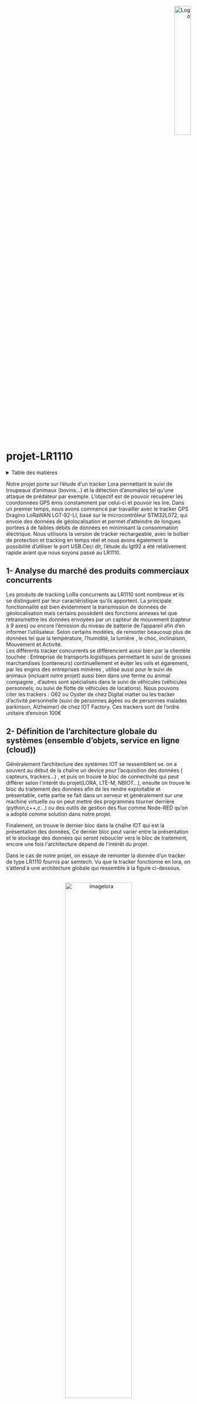 <div align="right">
  <a href="https://github.com//Khalilsaidi-polybot/projet-LR1110/blob/main/README.md">
    <img src="images/logo inp Polytech grenoble.png" alt="Logo" width=30% height=30%>
  </a>
</div>

<!-- title -->

# projet-LR1110    



<!-- TABLE OF CONTENTS -->
<details>
  <summary>Table des matières</summary>
  <ol>
    <li><a href="#1- Analyse du marché des produits commerciaux concurrents">Analyse du marché des produits commerciaux concurrents</a></li>
    <li><a href="#2- Définition de l’architecture globale du systèmes (ensemble d’objets, service en ligne (cloud))">Définition de l’architecture globale du systèmes (ensemble d’objets, service en ligne (cloud))</a>
      <ul>
        <li><a href="#2-1- 1er bloc: acquisition">1er bloc: acquisition</a></li>
        <li><a href="#2-2- 2eme bloc: connectivité">2eme bloc: connectivité</a></li>
        <li><a href="#2-3- 3eme bloc: traitement des données">3eme bloc: traitement des données</a></li>
        <li><a href="#2-4- 4eme bloc: présentation des données">4eme bloc: présentation des données</a></li>
      </ul> 
    </li>
   <li><a href="#3- Définition de la sécurité globale (clé de chiffrage)">Définition de la sécurité globale (clé de chiffrage</a>
      <li><a href="#4- Respect de la vie privée du service (RGPD)">Respect de la vie privée du service (RGPD)</a>
      <li><a href="#5- Estimation du coût de la BOM du produit pour 5000 unités produites et estimation de la durée de vie de la batterie de l’objet">Estimation du coût de la BOM du produit pour 5000 unités produites et estimation de la durée de vie de la batterie de l’objet</a>
       <li><a href="#6- Réaliser une analyse (brève) du cycle de vie du produit “durable” et “sobre” (ACV)">Réaliser une analyse (brève) du cycle de vie du produit “durable” et “sobre” (ACV)</a>
  </ol>
</details>




Notre projet porte sur l’étude d’un tracker Lora  permettant le suivi de troupeaux d’animaux (bovins...) et la détection d’anomalies tel qu’une attaque de prédateur par exemple.  L’objectif est de pouvoir récupérer les coordonnées GPS émis constamment par celui-ci et pouvoir les lire.
Dans un premier temps,  nous avons commencé par travailler avec le tracker GPS Dragino LoRaWAN LGT-92-LI, basé sur le microcontrôleur STM32L072, qui envoie des données de géolocalisation et permet d’atteindre de longues portées à de faibles débits de données en minimisant la consommation électrique. Nous utilisons la version de tracker rechargeable, avec le boîtier de protection et tracking en temps réel et nous avons également la possibilité d’utiliser le port USB.Ceci dit, l’étude du lgt92 a été relativement rapide avant que nous soyons passé au LR1110.

<!-- Analyse du marché des produits commerciaux concurrents -->
## 1- Analyse du marché des produits commerciaux concurrents


 
Les produits de tracking LoRa concurrents au LR1110 sont nombreux et ils se distinguent par leur caractéristique qu’ils apportent. La principale fonctionnalité est bien évidemment la transmission de données de géolocalisation mais certains possèdent des fonctions annexes tel que retransmettre les données envoyées par un capteur de mouvement (capteur à 9 axes) ou encore l’émission du niveau de batterie de l’appareil afin d’en informer l’utilisateur. Selon certains modèles, de remonter beaucoup plus de données tel que la température, l’humidité, la lumière , le choc, inclinaison, Mouvement et Activité.     	
Les différents tracker concurrents se différencient aussi bien par la clientèle touchée : Entreprise de transports logistiques permettant le suivi de grosses marchandises (conteneurs)  continuellement et éviter les vols et égarement, par les engins des entreprises minières , utilisé aussi pour le suivi de animaux (incluant notre projet) aussi bien dans une ferme ou animal compagnie , d’autres sont spécialisés dans le suivi de véhicules (véhicules personnels, ou suivi de flotte de véhicules de locations).
Nous pouvons citer les trackers :  G62 ou Oyster de chez Digital matter ou les tracker d’activité personnelle (suivi de personnes âgées ou de personnes malades parkinson, Alzheimer) de chez IOT Factory. Ces trackers sont de l’ordre unitaire d’environ 100€





<!-- Définition de l’architecture globale du systèmes (ensemble d’objets, service en ligne (cloud)) -->
## 2- Définition de l’architecture globale du systèmes (ensemble d’objets, service en ligne (cloud))


Généralement l’architecture des systèmes IOT se ressemblent se. on a souvent au début de la chaîne un device pour l’acquisition des données ( capteurs, trackers…) , et puis on trouve le bloc de connectivité qui peut différer selon l'intérêt du projet(LORA, LTE-M, NBIOT…), ensuite on trouve le bloc du traitement des données afin de les rendre  exploitable et présentable, cette partie se fait dans un serveur et généralement sur une machine virtuelle ou on peut mettre des programmes tourner derrière (python,c++,c…) ou des outils de gestion des flux comme Node-RED qu’on a adopté comme solution dans notre projet.

Finalement, on trouve le dernier bloc dans la chaîne IOT qui est la présentation des données, Ce dernier bloc peut varier entre la présentation et le stockage des données qui seront reboucler vers le bloc de traitement, encore une fois l'architecture dépend de l'intérêt du projet. 

Dans le cas de  notre projet, on essaye de remonter la donnée d’un tracker de type LR1110 fournis par semtech. Vu que le tracker fonctionne en lora, on s’attend à une architecture globale qui ressemble à la figure ci-dessous.


<br />
<div align="center">
  <a href="https://github.com//Khalilsaidi-polybot/projet-LR1110/blob/main/README.md">
    <img src="images/LoRa-architecture-20.jpg" alt="imagelora" width=60% height=60%>
  </a>
</div>


<div align="center">
 Architecture globale du systeme  
  </a>
</div>  
<br />

On fait communiquer le tracker en lora avec la gateway fournis par fablab, récupérer les donnée en temps réel depuis le serveur TTN et finalement faire une intégration MQTT qui nous permettra de récupérer les données sur notre propre serveur afin de les traiter et les présenter sur un autre endpoint ( qu’il soit un fichier .log sur notre machine virtuelle ou une application sur un téléphone).



<!-- 1er bloc: acquisition -->
###2-1- 1er bloc: acquisition:

<br />
<div align="center">
  <a href="https://github.com//Khalilsaidi-polybot/projet-LR1110/blob/main/README.md">
    <img src="images/141188110.png" alt="image" width=30% height=30%>
  </a>
</div>
<div align="center">
 LR1110
  </a>
</div>  


<br />
Pour le bloc d’acquisition on a un tracker LR1110 fournis de Semtech est un module de traqueur GPS/GNSS ultra-basse consommation qui intègre un récepteur GPS/GNSS haute sensibilité, une horloge temps réel (RTC), un processeur Arm Cortex-M0+ et une mémoire flash. Il prend en charge les signaux GPS, GLONASS, BeiDou, Galileo et QZSS et peut fonctionner avec une alimentation de seulement 1.8V à 3.3V. Le module peut être utilisé dans des applications telles que les trackers de localisation pour animaux, les suiveurs de vélos et les dispositifs de suivi de personnes.




<!-- 2eme bloc: connectivité -->
### 2-2- 2eme bloc: connectivité:

Pour le bloc de connectivité, Le tracker était déjà réclamée par l’utilisateur sur un serveur ttn, pour qu’on puisse l’utiliser  on a partagé les droits d'accès à ce device avec nous. Les droits partagés étaient restreints or on n'avait pas accès à tout ( partie intégration, partie de décodage encodage…). Donc, pour satisfaire cette partie de connectivité, et pouvoir récupérer les données pour pouvoir les traiter ensuite, nous avons implémenter un client MQTT sur notre propre serveur et se souscrire sur le topic de ce device qui est lui même considéré comme un client sur le broker implémenter sur le serveur TTN.




<!-- 3eme bloc: traitement des données -->
### 2-3- 3eme bloc: traitement des données

Pour le bloc de traitement des données on va s'intéresser à la configuration de notre device, au format des messages uplink et downlink échangés et le filtrage des messages. Notre Devise LR1110, comme mentionné précédemment, est déjà réclamé sur TTN, donc il réussit de faire le Join et envoyer son message à base64 qui sera décodé et transformé en JSON sur le serveur TTN, notre rôle c’est récupérer ce message qui sera sous forme de buffer string, le rendre sous format JSON encore une fois, le filtrer et puis stocker les donnée dans un fichier .log ou les présenter sur une interface graphique.



<div align="center">
  <a href="https://github.com//Khalilsaidi-polybot/projet-LR1110/blob/main/README.md">
    <img src="images/join reussi.PNG" alt="image" width=60% height=60%>
  </a>
</div>

</div>
<div align="center">
join
  </a>
</div>  


<br />

On a pu créer notre propre serveur en créant une instance élastique sur AWS de type linux debian. Sur notre machine virtuelle implémentée dans notre serveur, on a installé les outils nécessaires pour établir une communication avec le broker tels que Node-RED, TLS…) 




<br />
<div align="center">
  <a href="https://github.com//Khalilsaidi-polybot/projet-LR1110/blob/main/README.md">
    <img src="images/instance.jpg" alt="image" width=60% height=60%>
  </a>
</div>

</div>
<div align="center">
 instance elastique: Linux Debian
  </a>
</div>  


<br />

<br />
<div align="center">
  <a href="https://github.com//Khalilsaidi-polybot/projet-LR1110/blob/main/README.md">
    <img src="images/cnction.jpg" alt="image" width=60% height=60%>
  </a>
</div>

</div>
<div align="center">
 connexion au serveur
  </a>
</div>  


<br />

<br />
<div align="center">
  <a href="https://github.com//Khalilsaidi-polybot/projet-LR1110/blob/main/README.md">
    <img src="images/nodeee.png" alt="image" width=60% height=60%>
  </a>
</div>


</div>
<div align="center">
 Lancement de Node
  </a>
</div>  


<br />

Il est important de mentionner les métriques logiciels dans cette partie.
Les codes nécessaires pour réussir cette communication sont : 
-le code du encodeur/décodeur sur le serveur TTN pour transformer les messages de la base64 vers JSON.
- Le code de notre fonction sur NODE pour filtrer L’objet JSON afin d’avoir que la latitude et longitude ainsi que l’accuracy qui sera responsable de déterminer le rayon de la position du tracker.Vous pouvez trouvez les codes dans les fichiers dans le projet. Le fait de se baser sur des outils comme NODE pour gérer les flux nous permet d’utiliser moins de codes donc avoir une implémentation simple et robuste.



<br />
<div align="center">
  <a href="https://github.com//Khalilsaidi-polybot/projet-LR1110/blob/main/README.md">
    <img src="images/flux.PNG" alt="image" width=60% height=60%>
  </a>
</div>


</div>
<div align="center">
Gestion des flux sur Node
  </a>
</div>  


<br />

<!-- 4eme bloc: présentation des données -->
### 4eme bloc: présentation des données

Pour le dernier bloc on a choisi de présenter la position du tracker sur un plan en utilisant le package Worldmap et puis mettre un end point sur red-remote ce qui nous permet de visualiser la position sur votre téléphone.





<br />
<div align="center">
  <a href="https://github.com//Khalilsaidi-polybot/projet-LR1110/blob/main/README.md">
    <img src="images/position.jpg" alt="image" width=40% height=40%>
  </a>
</div>

</div>
<div align="center">
Position du Tracker
  </a>
</div>  


<br />

<!-- Définition de la sécurité globale (clé de chiffrage) -->
## Définition de la sécurité globale (clé de chiffrage)

  Sur l’aspect matériel, le tracker LR1110 dispose d’une suite d’octets définissant le Dev EUI ET LE JoinEUI. Ces codes sont attribués à titre unique pour identifier un appareil dans un réseau Lora : le JoinEUI est utilisé pour l’inscription du tracker dans le réseau et le DevEUI permet d’identifier de manière unique le tracker dans le réseau Lora.

On l’utilise pour établir une communication sécurisée. Le tracker est basé sur un algorithme de chiffrement par blocs AES-128, les données sont traitées par blocs de 128 bits. Il permet de sécuriser les données de localisations et les communications établies. Il prend en charge l’authentification entre appareils à l’aide de clés partagés (via protocole LoraWAN) et permet la confidentialité des informations pour empêcher les accès non autorisés.
 
#### -Sur l’aspect logiciel :
 
La sécurité des gateways Lora repose sur deux protocoles de sécurité : AES-128 et OTAA, permettant de chiffrer les données les données transmises et de gérer la configuration des appareils connectés.
TTN (The Things Networks) est un réseau d’IOT qui utilise aussi le protocole de sécurité AES-128 qui va protéger en chiffrant les données transmises. Le protocole de communication IOT utilisé est : MQTT (Message Queue Telemetry Transport) et permet aux devices IoT (le tracker) de se connecter, dans la finalité, au serveur aws et recevoir les données de géolocalisation. Nous utilisons le protocole de chiffrement TLS pour chiffrer les données transmises



<!-- Respect de la vie privée du service (RGPD) -->
## 4- Respect de la vie privée du service (RGPD)


 
D’après la RGPD, les dispositifs de traceurs GPS utilisés pour suivre une personne, un objet, un animal ou un véhicule, se fait uniquement si celles-ci ont été prévenues (ou leurs propriétaires). Autrement, c’est considéré comme une entrave aux libertés. La loi prévoit une peine de prison pouvant aller jusqu’à 5 ans avec amendes qui varie dépendamment de si l’on est une personne morale ou physique.                	    
Cependant les normes sont différentes sur les balises gps relevant du domaine militaire et civil, offrant de meilleures  précisions sur les applications militaires. Cependant, il n’est pas indiqué le rayon de précision (en mètres) sur la localisation.
 
Notre projet traite des données personnelles en l’occurrence avec la remontée des informations de localisations qu’il transmet continuellement ce qui signifie que toutes 10 minutes la position est remise à jour avec les nouvelles données. Il existe bel et bien des risques d’atteintes au respect de la vie privée au dépend de notre projet IOT.
 
Nous l’avons utilisé à des fins pédagogiques dans le but de simuler le tracking de bovins. Les risques d’atteintes à la vie privée du projet IOT:
 
#### -          La collecte de données personnelles sur la position de localisation du trackeur à des fins malveillantes ou
#### -          Commerciales pour la revente des données à des services Tiers sans consentement des utilisateurs,
Tout cela entraine une violation de la vie privée.
 
Durant nos phases de tests et de configuration du lr1110, nous avons modifié  les paramètres de durée de transmission de données, et sur l’accuracy en testant plusieurs scénarios différents :tel que la diminution du rayon afin d’avoir une meilleure précision dans la réception des données de localisation et la réduction du temps de communication permettant la mise à jour des données de géolocalisation plus fréquemment.


<!-- Estimation du coût de la BOM du produit pour 5000 unités produites et estimation de la durée de vie de la batterie de l’objet -->
## 5- Estimation du coût de la BOM du produit pour 5000 unités produites et estimation de la durée de vie de la batterie de l’objet








Nous avons utilisé le tracker tel qu’il est vendu et nous n’avons pas eu besoin de réaliser le PCB , ou le boîtier contenant le microcontrôleur, connecteurs , et module RF. Nous avons uniquement interagit avec la partie logicielle du tracker pour le faire fonctionner. De plus nous n’avons pas accès aux fournisseurs de semtech, Il sera donc difficile d’en faire une estimation du coût de la BOM.
 
Le coût du traceur se retrouve au prix d’environ 80 €. Cela dit, nous avons identifié les éléments qui composent l’intérieur du traceur puisque nous l’avons démonté à plusieurs reprises lorsque celui-ci ne voulait pas démarrer. Ainsi, il est composé du module Lora semtech LR1110, le MCU, la panoplie des composants électroniques, la batteries (2 piles ½ AA), les connecteurs et la PCB.
 
A partir de ces éléments, on estime le cout d’achat pour chaque composant : le MCU à environ 5-10 €,mémoire flash à 2€,module Lora semetech lr1110 à 20€, composant électronique à environ 4€, batterie environ 3€, boîtier environ 4€ . On peut estimer le cout total de la BOM pour 5000 unités produites à environ 75000€ - 110000€. Les prix incluent également le coût de tests et de certification ETSI du produit.
 
Ici, la batterie est de type demi-AA et la durée de vie de la batterie dépend de plusieurs paramètres tel que la fréquence et conditions d'utilisation. D’après la documentation technique, elle stipule que pour une utilisation normale (device non altéré par la température de stockage par exemple), la durée est de 2 à 3ans.




<!-- Réaliser une analyse (brève) du cycle de vie du produit “durable” et “sobre” (ACV) -->
## 6- Réaliser une analyse (brève) du cycle de vie du produit “durable” et “sobre” (ACV)



L’analyse du cycle de vie d’un produit correspond à l’analyse des impacts environnementaux du LR1110 depuis la production de celui-ci où sont pris en compte l’impact des matières premières tel que le silicium permettant la réalisation des chips, le plastique pour l’enveloppe ou d’autres matières pour le boitier. La phase de production est celle ou il faut prendre le plus en compte l’empreinte environnementale (énergie dépensée, pollution émise lors de l’impression et assemblage des produits composant le tracker…).

Enfin, la consommation d’énergie est un autre des facteurs importants à prendre en compte. Cependant il n’est pas facile de justifier ces étapes avec des nombres concrètement puisqu’il est quasi impossible de remonter toute la chaîne de production, fabrication et d’assemblage.

